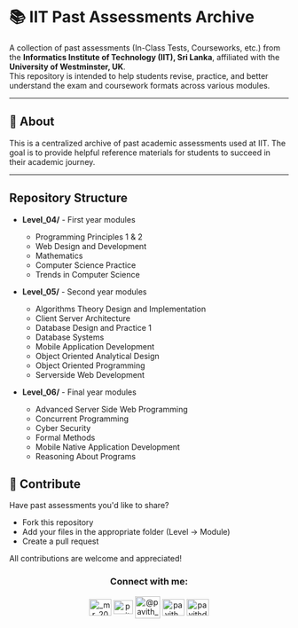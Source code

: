 # 📚 IIT Past Assessments Archive

A collection of past assessments (In-Class Tests, Courseworks, etc.) from the **Informatics Institute of Technology (IIT), Sri Lanka**, affiliated with the **University of Westminster, UK**.  
This repository is intended to help students revise, practice, and better understand the exam and coursework formats across various modules.

---

## 📌 About

This is a centralized archive of past academic assessments used at IIT. The goal is to provide helpful reference materials for students to succeed in their academic journey.

---

## Repository Structure

- **Level_04/** - First year modules
  - Programming Principles 1 & 2
  - Web Design and Development
  - Mathematics
  - Computer Science Practice
  - Trends in Computer Science

- **Level_05/** - Second year modules
  - Algorithms Theory Design and Implementation
  - Client Server Architecture
  - Database Design and Practice 1
  - Database Systems
  - Mobile Application Development
  - Object Oriented Analytical Design
  - Object Oriented Programming
  - Serverside Web Development

- **Level_06/** - Final year modules
  - Advanced Server Side Web Programming
  - Concurrent Programming
  - Cyber Security
  - Formal Methods
  - Mobile Native Application Development
  - Reasoning About Programs

## 🤝 Contribute

Have past assessments you'd like to share?

- Fork this repository
- Add your files in the appropriate folder (Level → Module)
- Create a pull request

All contributions are welcome and appreciated!


<h3 align="center">Connect with me:</h3>
<p align="center">
  <a href="https://instagram.com/_mr_2001__" target="blank"><img align="center" src="https://raw.githubusercontent.com/rahuldkjain/github-profile-readme-generator/master/src/images/icons/Social/instagram.svg" alt="_mr_2001__" height="30" width="40" /></a>
  <a href="https://www.linkedin.com/in/pavith-bambaravanage-465300293/" target="blank"><img align="center" src="https://raw.githubusercontent.com/rahuldkjain/github-profile-readme-generator/master/src/images/icons/Social/linked-in-alt.svg" alt="pavith-bambaravanage-465300293" height="25" width="35" /></a>
  <a href="https://www.hackerrank.com/@pavith_db" target="blank"><img align="center" src="https://raw.githubusercontent.com/rahuldkjain/github-profile-readme-generator/master/src/images/icons/Social/hackerrank.svg" alt="@pavith_db" height="40" width="45" /></a>
  <a href="https://www.leetcode.com/pavith_db" target="blank"><img align="center" src="https://raw.githubusercontent.com/rahuldkjain/github-profile-readme-generator/master/src/images/icons/Social/leet-code.svg" alt="pavith_db" height="30" width="40" /></a>
  <a href="mailto:pavithd2020@gmail.com" target="blank"><img align="center" src="https://github.com/TheDudeThatCode/TheDudeThatCode/raw/master/Assets/Gmail.svg" alt="pavithd2020@gmail.com" height="30" width="40" /></a>
</p>


